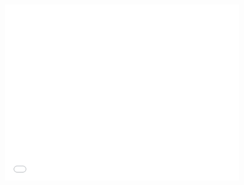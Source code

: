 <!--
title: 07 - Installing npm packages globally
featured: true
-->

<iframe width="640" height="480" src="//www.youtube.com/embed/Opg5GS7s98E" frameborder="0" allowfullscreen></iframe>

